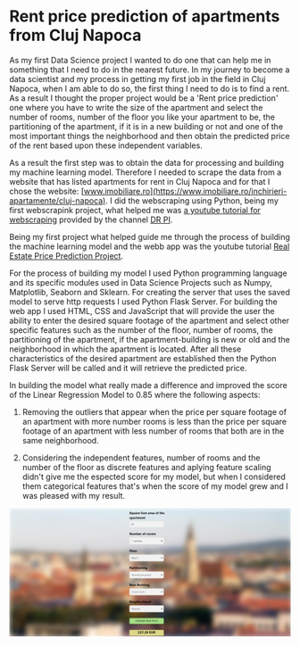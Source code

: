 # Rent price prediction of apartments from Cluj Napoca

As my first Data Science project I wanted to do one that can help me in something that I need to do in the nearest future. In my journey to become a data scientist and my process in getting my first job in the field in Cluj Napoca, when I am able to do so, the first thing I need to do is to find a rent. As a result I thought the proper project would be a 'Rent price prediction' one where you have to write the size of the apartment and select the number of rooms, number of the floor you like your apartment to be, the partitioning of the apartment, if it is in a new building or not and one of the most important things the neighborhood and then obtain the predicted price of the rent based upon these independent variables. 

As a result the first step was to obtain the data for processing and building my machine learning model. Therefore I needed to scrape the data from a website that has listed apartments for rent in Cluj Napoca and for that I chose the website: [www.imobiliare.ro](https://www.imobiliare.ro/inchirieri-apartamente/cluj-napoca). I did the webscraping using Python, being my first webscrapink project, what helped me was [a youtube tutorial for webscraping](https://www.youtube.com/watch?v=3A36TOm7NC8&t=4963s) provided by the channel [DR PI](https://www.youtube.com/channel/UCtvGCaEzQZX7GwUJi-E3ALQ). 

Being my first project what helped guide me through the process of building the machine learning model and the webb app was the youtube tutorial [Real Estate Price Prediction Project](https://www.youtube.com/watch?v=rdfbcdP75KI&list=PLeo1K3hjS3uu7clOTtwsp94PcHbzqpAdg). 

For the process of building my model I used Python programming language and its specific modules used in Data Science Projects such as Numpy, Matplotlib, Seaborn and Sklearn. For creating the server that uses the saved model to serve http requests I used Python Flask Server. For building the web app I used HTML, CSS and JavaScript that will provide the user the ability to enter the desired square footage of the apartment and select other specific features such as the number of the floor, number of rooms, the partitioning of the apartment, if the apartment-building is new or old and the neighborhood in which the apartment is located. After all these characteristics of the desired apartment are established then the Python Flask Server will be called and it will retrieve the predicted price.

In building the model what really made a difference and improved the score of the Linear Regression Model to 0.85 where the following aspects:

1. Removing the outliers that appear when the price per square footage of an apartment with more number rooms is less than the price per square footage of an apartment with less number of rooms that both are in the same neighborhood.

2. Considering the independent features, number of rooms and the number of the floor as discrete features and aplying feature scaling didn't give me the espected score for my model, but when I considered them categorical features that's when the score of my model grew and I was pleased with my result.

<img src='Rent price prediction of apartments from Cluj Napoca caption.png'>
